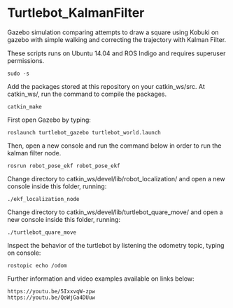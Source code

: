 # Turtlebot_KalmanFilter
Gazebo simulation comparing attempts to draw a square using Kobuki on gazebo with simple walking and correcting the trajectory with Kalman Filter.

These scripts runs on Ubuntu 14.04 and ROS Indigo and requires superuser permissions.

	sudo -s

Add the packages stored at this repository on your catkin_ws/src.
At catkin_ws/, run the command to compile the packages.

	catkin_make

First open Gazebo by typing:

	roslaunch turtlebot_gazebo turtlebot_world.launch

Then, open a new console and run the command below in order to run the kalman filter node.

	rosrun robot_pose_ekf robot_pose_ekf

Change directory to catkin_ws/devel/lib/robot_localization/ and open a new console inside this folder, running:

	./ekf_localization_node

Change directory to catkin_ws/devel/lib/turtlebot_quare_move/ and open a new console inside this folder, running:

	./turtlebot_quare_move


Inspect the behavior of the turtlebot by listening the odometry topic, typing on console:

	rostopic echo /odom

Further information and video examples available on links below:

	https://youtu.be/5IxxvqW-zpw
	https://youtu.be/QoWjGa4DUuw

